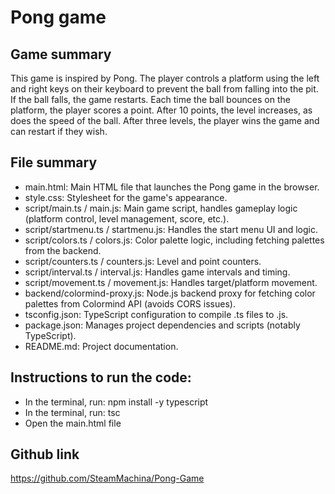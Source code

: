 # Pong game

## Game summary

This game is inspired by Pong. The player controls a platform using the left and right keys on their keyboard to prevent the ball from falling into the pit. If the ball falls, the game restarts. Each time the ball bounces on the platform, the player scores a point. After 10 points, the level increases, as does the speed of the ball. After three levels, the player wins the game and can restart if they wish.

## File summary

- main.html: Main HTML file that launches the Pong game in the browser.
- style.css: Stylesheet for the game's appearance.
- script/main.ts / main.js: Main game script, handles gameplay logic (platform control, level management, score, etc.).
- script/startmenu.ts / startmenu.js: Handles the start menu UI and logic.
- script/colors.ts / colors.js: Color palette logic, including fetching palettes from the backend.
- script/counters.ts / counters.js: Level and point counters.
- script/interval.ts / interval.js: Handles game intervals and timing.
- script/movement.ts / movement.js: Handles target/platform movement.
- backend/colormind-proxy.js: Node.js backend proxy for fetching color palettes from Colormind API (avoids CORS issues).
- tsconfig.json: TypeScript configuration to compile .ts files to .js.
- package.json: Manages project dependencies and scripts (notably TypeScript).
- README.md: Project documentation.

## Instructions to run the code:

- In the terminal, run: npm install -y typescript
- In the terminal, run: tsc
- Open the main.html file

## Github link

https://github.com/SteamMachina/Pong-Game
